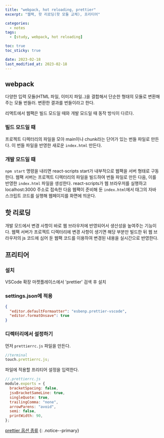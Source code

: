 ```yaml
---
title: "webpack, hot reloading, prettier"
excerpt: "웹팩, 핫 리로딩(핫 모듈 교체), 프리티어"

categories:
  - notes
tags:
  - [study, webpack, hot reloading]

toc: true
toc_sticky: true

date: 2023-02-18
last_modified_at: 2023-02-18
---
```


## webpack

다양한 입력 모듈(HTML 파일, 이미지 파일..)을 결합해서 단순한 형태의 모듈로 변환해주는 모듈 번들러.
변환한 결과를 번들이라고 한다.

리액트에서 웹팩은 빌드 모드일 때와 개발 모드일 때 동작 방식이 다르다.

### 빌드 모드일 때

프로젝트 디렉터리의 파일을 모아 main이나 chunk라는 단어가 있는 번들 파일로 만든다.
이 번들 파일을 반영한 새로운 `index.html` 만든다.

### 개발 모드일 때

`npm start` 명령을 내리면 react-scripts start가 내부적으로 웹팩을 서버 형태로 구동한다.
웹팩 서버는 프로젝트 디렉터리의 파일을 빌드하여 번들 파일로 만든 다음, 이를 반영한 `index.html` 파일을 생성한다.
react-scripts가 웹 브라우저를 실행하고 localhost:3000 주소로 접속한 다음 웹팩이 준비해 둔 `index.html`에서 <scripts>태그의 자바 스크립트 코드를 실행해 웹페이지를 화면에 띄운다.

## 핫 리로딩

개발 모드에서 변경 사항이 바로 웹 브라우저에 반영되어서 생산성을 높여주는 기능이다.
웹팩 서버가 프로젝트 디렉터리에 변경 사항이 생기면 해당 부분만 빌드한 뒤 웹 브라우저의 js 코드에 심어 둔 웹팩 코드를 이용하여 변경된 내용을 실시간으로 반영한다.

## 프리티어

### 설치

VSCode 확장 마켓플레이스에서 'prettier' 검색 후 설치

### settings.json에 적용

```json
{
  "editor.defaultFormaatter": "esbenp.prettier-vscode",
  "editor.formatOnsave": true
}
```

### 디렉터리에서 설정하기

먼저 `prettierrc.js` 파일을 만든다.

```javascript
//terminal
touch.prettierrc.js;
```

파일에 적용할 프리티어 설정을 입력한다.

```javascript
//.prettierrc.js
module.exports = {
  bracketSpacing: false,
  jsxBracketSameLine: true,
  singleQuote: true,
  trailingComma: "none",
  arrowParens: "avoid",
  semi: false,
  printWidth: 90,
};
```

[prettier 옵션 종류](https://prettier.io/docs/en/options.html)
{: .notice--primary}
